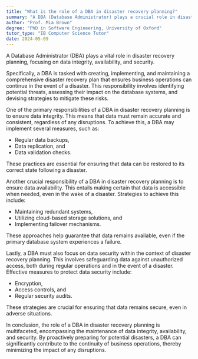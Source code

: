 ```yaml
---
title: "What is the role of a DBA in disaster recovery planning?"
summary: "A DBA (Database Administrator) plays a crucial role in disaster recovery planning, ensuring data integrity, availability, and security."
author: "Prof. Mia Brown"
degree: "PhD in Software Engineering, University of Oxford"
tutor_type: "IB Computer Science Tutor"
date: 2024-05-09
---
```


A Database Administrator (DBA) plays a vital role in disaster recovery planning, focusing on data integrity, availability, and security.

Specifically, a DBA is tasked with creating, implementing, and maintaining a comprehensive disaster recovery plan that ensures business operations can continue in the event of a disaster. This responsibility involves identifying potential threats, assessing their impact on the database systems, and devising strategies to mitigate these risks.

One of the primary responsibilities of a DBA in disaster recovery planning is to ensure data integrity. This means that data must remain accurate and consistent, regardless of any disruptions. To achieve this, a DBA may implement several measures, such as:

- Regular data backups,
- Data replication, and
- Data validation checks.

These practices are essential for ensuring that data can be restored to its correct state following a disaster.

Another crucial responsibility of a DBA in disaster recovery planning is to ensure data availability. This entails making certain that data is accessible when needed, even in the wake of a disaster. Strategies to achieve this include:

- Maintaining redundant systems,
- Utilizing cloud-based storage solutions, and
- Implementing failover mechanisms.

These approaches help guarantee that data remains available, even if the primary database system experiences a failure.

Lastly, a DBA must also focus on data security within the context of disaster recovery planning. This involves safeguarding data against unauthorized access, both during regular operations and in the event of a disaster. Effective measures to protect data security include:

- Encryption,
- Access controls, and
- Regular security audits.

These strategies are crucial for ensuring that data remains secure, even in adverse situations.

In conclusion, the role of a DBA in disaster recovery planning is multifaceted, encompassing the maintenance of data integrity, availability, and security. By proactively preparing for potential disasters, a DBA can significantly contribute to the continuity of business operations, thereby minimizing the impact of any disruptions.
    